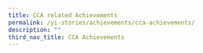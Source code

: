 ```yaml
---
title: CCA related Achievements
permalink: /yi-stories/achievements/cca-achievements/
description: ""
third_nav_title: CCA Achievements
---
```

